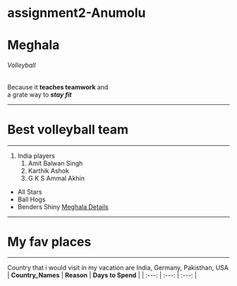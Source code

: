 # assignment2-Anumolu
# Meghala
###### Volleyball
Because it **teaches teamwork** and <br> a grate way to ***stay fit***

---
# Best volleyball team
---

1. India players
     1. Amit Balwan Singh
     2. Karthik Ashok
     3.  G K S Ammal Akhin
 * All Stars
 * Ball Hogs 
 * Benders Shiny
 [Meghala Details](AboutMe.md) 

 ---
 # My fav places
 ---
 Country that i would visit in my vacation are India, Germany, Pakisthan, USA <br>
 | **Country_Names** | **Reason** | **Days to Spend** |
 |      :---:        |     :---:  |     :---:         |
 
        